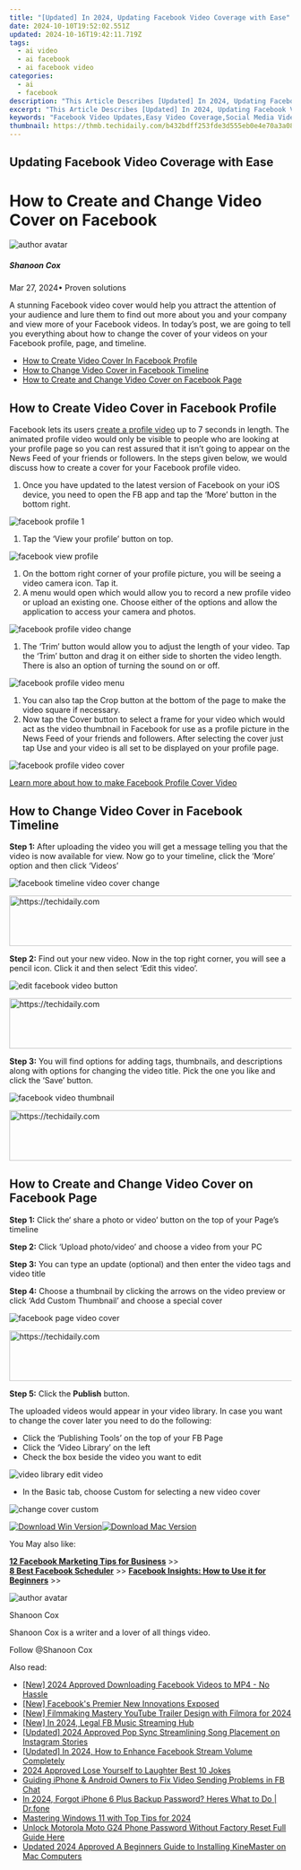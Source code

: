 ```yaml
---
title: "[Updated] In 2024, Updating Facebook Video Coverage with Ease"
date: 2024-10-10T19:52:02.551Z
updated: 2024-10-16T19:42:11.719Z
tags:
  - ai video
  - ai facebook
  - ai facebook video
categories:
  - ai
  - facebook
description: "This Article Describes [Updated] In 2024, Updating Facebook Video Coverage with Ease"
excerpt: "This Article Describes [Updated] In 2024, Updating Facebook Video Coverage with Ease"
keywords: "Facebook Video Updates,Easy Video Coverage,Social Media Videos,Streamline Video Edits,FB Video Enhancement,Simplify Video Transitions,Effortless FB Video Upgrades"
thumbnail: https://thmb.techidaily.com/b432bdff253fde3d555eb0e4e70a3a08238022a0a92405de9a612b975012aa5f.jpg
---
```


## Updating Facebook Video Coverage with Ease

# How to Create and Change Video Cover on Facebook

![author avatar](https://images.wondershare.com/filmora/article-images/shannon-cox.jpg)

##### Shanoon Cox

 Mar 27, 2024• Proven solutions

A stunning Facebook video cover would help you attract the attention of your audience and lure them to find out more about you and your company and view more of your Facebook videos. In today’s post, we are going to tell you everything about how to change the cover of your videos on your Facebook profile, page, and timeline.

* [How to Create Video Cover In Facebook Profile](#part1)
* [How to Change Video Cover in Facebook Timeline](#part2)
* [How to Create and Change Video Cover on Facebook Page](#part3)

## How to Create Video Cover in Facebook Profile

Facebook lets its users [create a profile video](https://tools.techidaily.com/wondershare/filmora/download/) up to 7 seconds in length. The animated profile video would only be visible to people who are looking at your profile page so you can rest assured that it isn’t going to appear on the News Feed of your friends or followers. In the steps given below, we would discuss how to create a cover for your Facebook profile video.

   1. Once you have updated to the latest version of Facebook on your iOS device, you need to open the FB app and tap the ‘More’ button in the bottom right.

![facebook profile 1 ](https://images.wondershare.com/filmora/article-images/facebook-profile-1.jpg)

   1. Tap the ‘View your profile’ button on top.

![facebook view profile](https://images.wondershare.com/filmora/article-images/facebook-view-profile.jpg)

   1. On the bottom right corner of your profile picture, you will be seeing a video camera icon. Tap it.
   2. A menu would open which would allow you to record a new profile video or upload an existing one. Choose either of the options and allow the application to access your camera and photos.

![facebook profile video change](https://images.wondershare.com/filmora/article-images/facebook-profile-video-change.jpg)

   1. The ‘Trim’ button would allow you to adjust the length of your video. Tap the ‘Trim’ button and drag it on either side to shorten the video length. There is also an option of turning the sound on or off.

![facebook profile video menu](https://images.wondershare.com/filmora/article-images/facebook-profile-video-menu.jpg)

   1. You can also tap the Crop button at the bottom of the page to make the video square if necessary.
   2. Now tap the Cover button to select a frame for your video which would act as the video thumbnail in Facebook for use as a profile picture in the News Feed of your friends and followers. After selecting the cover just tap Use and your video is all set to be displayed on your profile page.

![facebook profile video cover](https://images.wondershare.com/filmora/article-images/facebook-profile-video-cover.jpg)

[Learn more about how to make Facebook Profile Cover Video](https://tools.techidaily.com/wondershare/filmora/download/)

## How to Change Video Cover in Facebook Timeline

**Step 1:** After uploading the video you will get a message telling you that the video is now available for view. Now go to your timeline, click the ‘More’ option and then click ‘Videos’

![facebook timeline video cover change](https://images.wondershare.com/filmora/article-images/facebook-timeline-video-cover-change.jpg)

<!-- affiliate ads begin -->
<a href="https://ephamedtechinc.pxf.io/c/5597632/2137226/26400" target="_top" id="2137226">
  <img src="//a.impactradius-go.com/display-ad/26400-2137226" border="0" alt="https://techidaily.com" width="728" height="90"/>
</a>
<img height="0" width="0" src="https://ephamedtechinc.pxf.io/i/5597632/2137226/26400" style="position:absolute;visibility:hidden;" border="0" />
<!-- affiliate ads end -->

**Step 2:** Find out your new video. Now in the top right corner, you will see a pencil icon. Click it and then select ‘Edit this video’.

![edit facebook video button](https://images.wondershare.com/filmora/article-images/edit-facebook-video-button.jpg)

<!-- affiliate ads begin -->
<a href="https://appsumo.8odi.net/c/5597632/2100542/7443" target="_top" id="2100542">
  <img src="//a.impactradius-go.com/display-ad/7443-2100542" border="0" alt="https://techidaily.com" width="728" height="90"/>
</a>
<img height="0" width="0" src="https://appsumo.8odi.net/i/5597632/2100542/7443" style="position:absolute;visibility:hidden;" border="0" />
<!-- affiliate ads end -->

**Step 3:** You will find options for adding tags, thumbnails, and descriptions along with options for changing the video title. Pick the one you like and click the ‘Save’ button.

![facebook video thumbnail](https://images.wondershare.com/filmora/article-images/facebook-video-thumbnail.jpg)

<!-- affiliate ads begin -->
<a href="https://appsumo.8odi.net/c/5597632/2144280/7443" target="_top" id="2144280">
  <img src="//a.impactradius-go.com/display-ad/7443-2144280" border="0" alt="https://techidaily.com" width="600" height="90"/>
</a>
<img height="0" width="0" src="https://appsumo.8odi.net/i/5597632/2144280/7443" style="position:absolute;visibility:hidden;" border="0" />
<!-- affiliate ads end -->

## How to Create and Change Video Cover on Facebook Page

**Step 1:**  Click the‘ share a photo or video’ button on the top of your Page’s timeline

**Step 2:**  Click ‘Upload photo/video’ and choose a video from your PC

**Step 3:**  You can type an update (optional) and then enter the video tags and video title

**Step 4:**  Choose a thumbnail by clicking the arrows on the video preview or click ‘Add Custom Thumbnail’ and choose a special cover

![facebook page video cover](https://images.wondershare.com/filmora/article-images/facebook-page-video-cover.jpg)

<!-- affiliate ads begin -->
<a href="https://aligracehair.sjv.io/c/5597632/1934258/19272" target="_top" id="1934258">
  <img src="//a.impactradius-go.com/display-ad/19272-1934258" border="0" alt="https://techidaily.com" width="728" height="90"/>
</a>
<img height="0" width="0" src="https://aligracehair.sjv.io/i/5597632/1934258/19272" style="position:absolute;visibility:hidden;" border="0" />
<!-- affiliate ads end -->

**Step 5:**  Click the **Publish** button.

The uploaded videos would appear in your video library. In case you want to change the cover later you need to do the following:

* Click the ‘Publishing Tools’ on the top of your FB Page
* Click the ‘Video Library’ on the left
* Check the box beside the video you want to edit

![video library edit video](https://images.wondershare.com/filmora/article-images/video-library-edit-video.jpg)

* In the Basic tab, choose Custom for selecting a new video cover

![change cover custom](https://images.wondershare.com/filmora/article-images/change-cover-custom.jpg)

[![Download Win Version](https://images.wondershare.com/filmora/guide/download-btn-win.jpg)](https://tools.techidaily.com/wondershare/filmora/download/)[![Download Mac Version](https://images.wondershare.com/filmora/guide/download-btn-mac.jpg)](https://tools.techidaily.com/wondershare/filmora/download/)

You May also like:

[**12 Facebook Marketing Tips for Business**](https://tools.techidaily.com/wondershare/filmora/download/) \>>  
[**8 Best Facebook Scheduler**](https://tools.techidaily.com/wondershare/filmora/download/) \>>
[**Facebook Insights: How to Use it for Beginners**](https://tools.techidaily.com/wondershare/filmora/download/) \>>  

![author avatar](https://images.wondershare.com/filmora/article-images/shannon-cox.jpg)

Shanoon Cox

Shanoon Cox is a writer and a lover of all things video.

Follow @Shanoon Cox

<ins class="adsbygoogle"
      style="display:block"
      data-ad-client="ca-pub-7571918770474297"
      data-ad-slot="8358498916"
      data-ad-format="auto"
      data-full-width-responsive="true"></ins>

<span class="atpl-alsoreadstyle">Also read:</span>
<div><ul>
<li><a href="https://facebook-video-content.techidaily.com/new-2024-approved-downloading-facebook-videos-to-mp4-no-hassle/"><u>[New] 2024 Approved Downloading Facebook Videos to MP4 - No Hassle</u></a></li>
<li><a href="https://facebook-video-content.techidaily.com/new-facebooks-premier-new-innovations-exposed/"><u>[New] Facebook's Premier New Innovations Exposed</u></a></li>
<li><a href="https://youtube-tips.techidaily.com/ilmmaking-mastery-youtube-trailer-design-with-filmora-for-2024/"><u>[New] Filmmaking Mastery YouTube Trailer Design with Filmora for 2024</u></a></li>
<li><a href="https://facebook-video-content.techidaily.com/new-in-2024-legal-fb-music-streaming-hub/"><u>[New] In 2024, Legal FB Music Streaming Hub</u></a></li>
<li><a href="https://instagram-video-recordings.techidaily.com/updated-2024-approved-pop-sync-streamlining-song-placement-on-instagram-stories/"><u>[Updated] 2024 Approved Pop Sync Streamlining Song Placement on Instagram Stories</u></a></li>
<li><a href="https://facebook-video-content.techidaily.com/updated-in-2024-how-to-enhance-facebook-stream-volume-completely/"><u>[Updated] In 2024, How to Enhance Facebook Stream Volume Completely</u></a></li>
<li><a href="https://screen-recording.techidaily.com/2024-approved-lose-yourself-to-laughter-best-10-jokes/"><u>2024 Approved Lose Yourself to Laughter Best 10 Jokes</u></a></li>
<li><a href="https://facebook-video-content.techidaily.com/guiding-iphone-and-android-owners-to-fix-video-sending-problems-in-fb-chat/"><u>Guiding iPhone & Android Owners to Fix Video Sending Problems in FB Chat</u></a></li>
<li><a href="https://iphone-unlock.techidaily.com/in-2024-forgot-iphone-6-plus-backup-password-heres-what-to-do-drfone-by-drfone-ios/"><u>In 2024, Forgot iPhone 6 Plus Backup Password? Heres What to Do | Dr.fone</u></a></li>
<li><a href="https://extra-skills.techidaily.com/mastering-windows-11-with-top-tips-for-2024/"><u>Mastering Windows 11 with Top Tips for 2024</u></a></li>
<li><a href="https://easy-unlock-android.techidaily.com/unlock-motorola-moto-g24-phone-password-without-factory-reset-full-guide-here-by-drfone-android/"><u>Unlock Motorola Moto G24 Phone Password Without Factory Reset Full Guide Here</u></a></li>
<li><a href="https://smart-video-editing.techidaily.com/updated-2024-approved-a-beginners-guide-to-installing-kinemaster-on-mac-computers/"><u>Updated 2024 Approved A Beginners Guide to Installing KineMaster on Mac Computers</u></a></li>
</ul></div>


